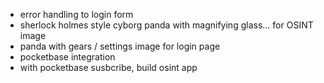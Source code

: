 - error handling to login form
- sherlock holmes style cyborg panda with magnifying glass... for OSINT image
- panda with gears / settings image for login page
- pocketbase integration
- with pocketbase susbcribe, build osint app
